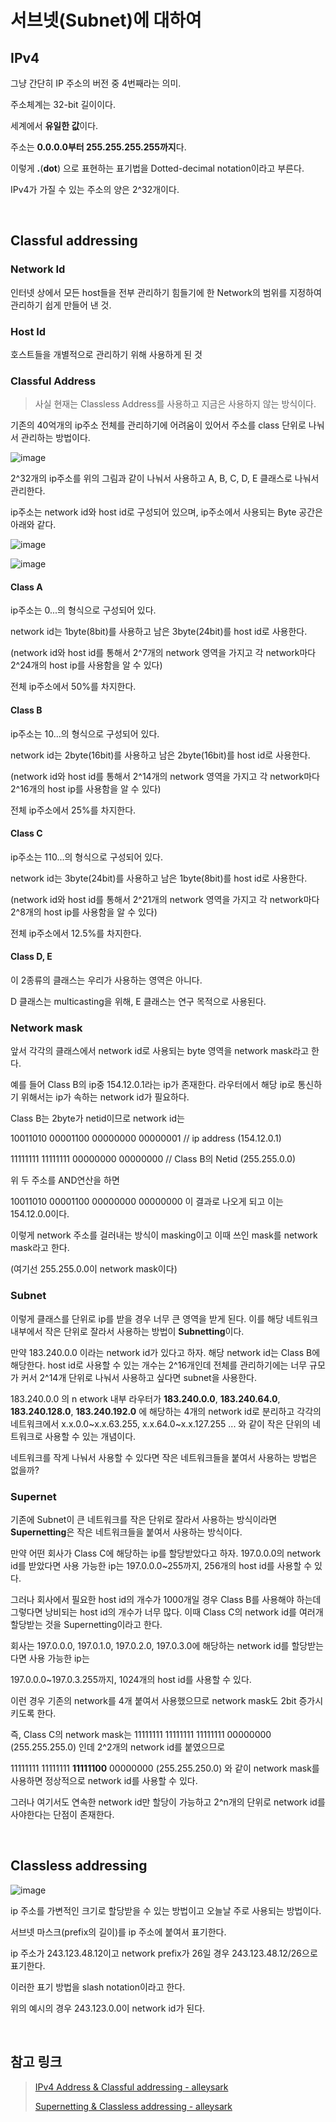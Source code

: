 # 서브넷(Subnet)에 대하여

## IPv4

그냥 간단히 IP 주소의 버전 중 4번째라는 의미.

주소체계는 32-bit 길이이다.

세계에서 **유일한 값**이다.

주소는 **0.0.0.0부터 255.255.255.255까지**다.

이렇게 **.**(**dot**) 으로 표현하는 표기법을 Dotted-decimal notation이라고 부른다.

IPv4가 가질 수 있는 주소의 양은 2^32개이다.

<br/>

## Classful addressing

### Network Id

인터넷 상에서 모든 host들을 전부 관리하기 힘들기에 한 Network의 범위를 지정하여 관리하기 쉽게 만들어 낸 것.

### Host Id

호스트들을 개별적으로 관리하기 위해 사용하게 된 것

### Classful Address

> 사실 현재는 Classless Address를 사용하고 지금은 사용하지 않는 방식이다.

기존의 40억개의 ip주소 전체를 관리하기에 어려움이 있어서 주소를 class 단위로 나눠서 관리하는 방법이다.

![image](https://user-images.githubusercontent.com/48052622/85593052-a8f6bb80-b681-11ea-9da5-e71d42b0095c.png)

2^32개의 ip주소를 위의 그림과 같이 나눠서 사용하고 A, B, C, D, E 클래스로 나눠서 관리한다.

ip주소는 network id와 host id로 구성되어 있으며, ip주소에서 사용되는 Byte 공간은 아래와 같다.

![image](https://user-images.githubusercontent.com/48052622/85592971-954b5500-b681-11ea-8475-ad27eb101ab0.png)

![image](https://user-images.githubusercontent.com/48052622/85599333-60da9780-b687-11ea-9f73-dc863e223742.png)

#### Class A

ip주소는 0...의 형식으로 구성되어 있다.

network id는 1byte(8bit)를 사용하고 남은 3byte(24bit)를 host id로 사용한다.

(network id와 host id를 통해서 2^7개의 network 영역을 가지고 각 network마다 2^24개의 host ip를 사용함을 알 수 있다)

전체 ip주소에서 50%를 차지한다.

#### Class B

ip주소는 10...의 형식으로 구성되어 있다.

network id는 2byte(16bit)를 사용하고 남은 2byte(16bit)를 host id로 사용한다.

(network id와 host id를 통해서 2^14개의 network 영역을 가지고 각 network마다 2^16개의 host ip를 사용함을 알 수 있다)

전체 ip주소에서 25%를 차지한다.

#### Class C

ip주소는 110...의 형식으로 구성되어 있다.

network id는 3byte(24bit)를 사용하고 남은 1byte(8bit)를 host id로 사용한다.

(network id와 host id를 통해서 2^21개의 network 영역을 가지고 각 network마다 2^8개의 host ip를 사용함을 알 수 있다)

전체 ip주소에서 12.5%를 차지한다.

#### Class D, E

이 2종류의 클래스는 우리가 사용하는 영역은 아니다.

D 클래스는 multicasting을 위해, E 클래스는 연구 목적으로 사용된다.

### Network mask

앞서 각각의 클래스에서 network id로 사용되는 byte 영역을 network mask라고 한다.

예를 들어 Class B의 ip중 154.12.0.1라는 ip가 존재한다. 라우터에서 해당 ip로 통신하기 위해서는 ip가 속하는 network id가 필요하다.

Class B는 2byte가 netid이므로 network id는

10011010 00001100 00000000 00000001 // ip address (154.12.0.1)

11111111 11111111 00000000 00000000 // Class B의 Netid (255.255.0.0)

위 두 주소를 AND연산을 하면

10011010 00001100 00000000 00000000 이 결과로 나오게 되고 이는 154.12.0.0이다.

이렇게 network 주소를 걸러내는 방식이 masking이고 이때 쓰인 mask를 network mask라고 한다.

(여기선 255.255.0.0이 network mask이다)

### Subnet

이렇게 클래스를 단위로 ip를 받을 경우 너무 큰 영역을 받게 된다. 이를 해당 네트워크 내부에서 작은 단위로 잘라서 사용하는 방법이 **Subnetting**이다.

만약 183.240.0.0 이라는 network id가 있다고 하자. 해당 network id는 Class B에 해당한다. host id로 사용할 수 있는 개수는 2^16개인데 전체를 관리하기에는 너무 규모가 커서 2^14개 단위로 나눠서 사용하고 싶다면 subnet을 사용한다.

183.240.0.0 의 n etwork 내부 라우터가 **183.240.0.0**, **183.240.64.0**, **183.240.128.0**, **183.240.192.0** 에 해당하는 4개의 network id로 분리하고 각각의 네트워크에서 x.x.0.0~x.x.63.255, x.x.64.0~x.x.127.255 ... 와 같이 작은 단위의 네트워크로 사용할 수 있는 개념이다.

네트워크를 작게 나눠서 사용할 수 있다면 작은 네트워크들을 붙여서 사용하는 방법은 없을까?

### Supernet

기존에 Subnet이 큰 네트워크를 작은 단위로 잘라서 사용하는 방식이라면 **Supernetting**은 작은 네트워크들을 붙여서 사용하는 방식이다.

만약 어떤 회사가 Class C에 해당하는 ip를 할당받았다고 하자. 197.0.0.0의 network id를 받았다면 사용 가능한 ip는 197.0.0.0~255까지, 256개의 host id를 사용할 수 있다.

그러나 회사에서 필요한 host id의 개수가 1000개일 경우 Class B를 사용해야 하는데 그렇다면 낭비되는 host id의 개수가 너무 많다. 이때 Class C의 network id를 여러개 할당받는 것을 Supernetting이라고 한다.

회사는 197.0.0.0, 197.0.1.0, 197.0.2.0, 197.0.3.0에 해당하는 network id를 할당받는다면 사용 가능한 ip는

197.0.0.0~197.0.3.255까지, 1024개의 host id를 사용할 수 있다.

이런 경우 기존의 network를 4개 붙여서 사용했으므로 network mask도 2bit 증가시키도록 한다.

즉, Class C의 network mask는 11111111 11111111 11111111 00000000 (255.255.255.0) 인데 2^2개의 network id를 붙였으므로

11111111 11111111 **11111100** 00000000 (255.255.250.0) 와 같이 network mask를 사용하면 정상적으로 network id를 사용할 수 있다.

그러나 여기서도 연속한 network id만 할당이 가능하고 2^n개의 단위로 network id를 사야한다는 단점이 존재한다. 

<br/>

## Classless addressing

![image](https://user-images.githubusercontent.com/48052622/85606235-ee20ea80-b68d-11ea-9f9f-10ed2d692dd8.png)

ip 주소를 가변적인 크기로 할당받을 수 있는 방법이고 오늘날 주로 사용되는 방법이다.

서브넷 마스크(prefix의 길이)를 ip 주소에 붙여서 표기한다.

ip 주소가 243.123.48.12이고 network prefix가 26일 경우 243.123.48.12/26으로 표기한다.

이러한 표기 방법을 slash notation이라고 한다.

위의 예시의 경우 243.123.0.0이 network id가 된다.

<br/>

## 참고 링크

>[IPv4 Address & Classful addressing - alleysark](https://alleysark.tistory.com/64)
>
>[Supernetting & Classless addressing - alleysark](https://alleysark.tistory.com/68)